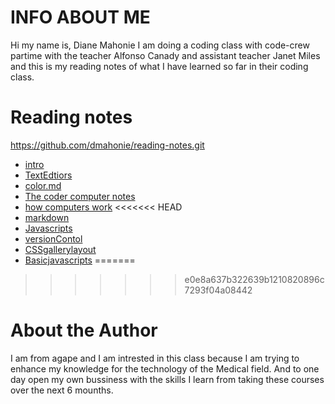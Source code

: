 





# INFO ABOUT ME
Hi my name is, Diane Mahonie I am doing a coding class with code-crew partime with the teacher Alfonso Canady and assistant teacher Janet Miles and this is my reading notes of what I have learned so far in their coding class. 
# Reading notes
https://github.com/dmahonie/reading-notes.git
* [intro](intro)
* [TextEdtiors](Text%20Editors)
* [color.md](color)
* [The coder computer notes](The%20coder%20computer)
* [how computers work](how%20computer%20work)
<<<<<<< HEAD
* [markdown](Markdown)
* [Javascripts](Javascripts)
* [versionContol](Version%20Control)
* [CSSgallerylayout](CSS%20gallery%20layout)
* [Basicjavascripts](Basic%20Javascripts)
=======


>>>>>>> e0e8a637b322639b1210820896c7293f04a08442
# About the Author
I am from agape and I am intrested in this class because I am trying to enhance my knowledge for the technology of the Medical field. And to one day open my own bussiness with the skills I learn from taking these courses over the next 6 mounths.
